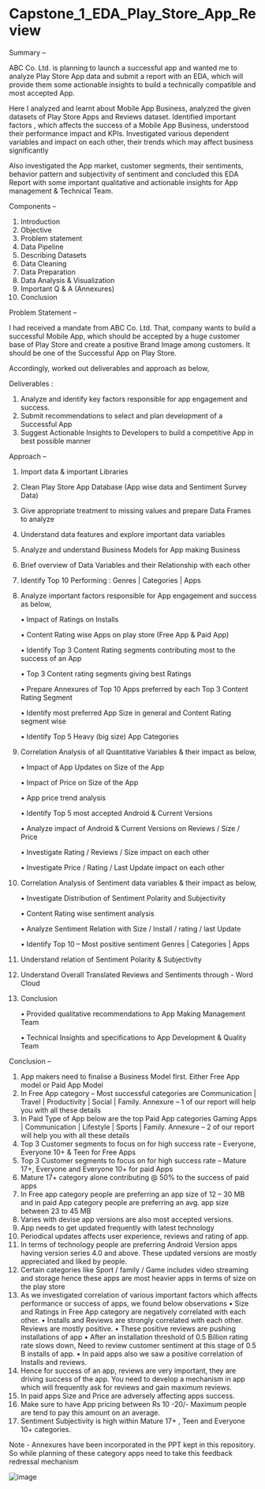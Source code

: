 # Capstone_1_EDA_Play_Store_App_Review

Summary –

ABC Co. Ltd. is planning to launch a successful app and wanted me to analyze Play Store App data and submit a report with an EDA, which will provide them some actionable insights to build a technically compatible and most accepted App.

Here I analyzed and learnt about Mobile App Business, analyzed the given datasets of Play Store Apps and Reviews dataset. Identified important factors , which affects the success of a Mobile App Business, understood their performance impact and KPIs. Investigated various dependent variables and impact on each other, their trends which may affect business significantly

Also investigated the App market, customer segments, their sentiments, behavior pattern and subjectivity of sentiment and concluded this EDA Report with some important qualitative and actionable insights for App management & Technical Team.

Components –

1.	Introduction
2.	Objective
3.	Problem statement
4.	Data Pipeline
5.	Describing Datasets
6.	Data Cleaning
7.	Data Preparation
8.	Data Analysis & Visualization
9.	Important Q & A (Annexures)
10.	Conclusion



Problem Statement –

I had received a mandate from ABC Co. Ltd. That, company wants to build a successful Mobile App, which should be accepted by a huge customer base of Play Store and create a positive Brand Image among customers. It should be one of the Successful App on Play Store.

Accordingly, worked out deliverables and approach as below,

Deliverables :
1.	Analyze and identify key factors responsible for app engagement and success.
2.	Submit recommendations to select and plan development of a Successful App
3.	Suggest Actionable Insights to Developers to build a competitive App in best possible manner

Approach –
1.	Import data & important Libraries
2.	Clean Play Store App Database (App wise data and Sentiment Survey Data)
3.	Give appropriate treatment to missing values and prepare Data Frames to analyze
4.	Understand data features and explore important data variables
5.	Analyze and understand Business Models for App making Business
6.	Brief overview of Data Variables and their Relationship with each other
7.	Identify Top 10 Performing : Genres | Categories | Apps
8.	Analyze important factors  responsible for App engagement and success as below,

    •	Impact of Ratings on Installs 
    
    •	Content Rating wise Apps on play store (Free App & Paid App)
    
    •	Identify Top 3 Content Rating segments contributing most to the success of an App
    
    •	Top 3 Content rating segments giving best Ratings
    
    •	Prepare Annexures of Top 10 Apps preferred by each Top 3 Content Rating Segment
    
    •	Identify most preferred App Size in general and Content Rating segment wise
    
    •	Identify Top 5 Heavy (big size) App Categories
    
9.	Correlation Analysis of all Quantitative Variables & their impact as below,

    •	Impact of App Updates on Size of the App
    
    •	Impact of Price on Size of the App
    
    •	App price trend analysis
    
    •	Identify Top 5 most accepted Android & Current Versions
    
    •	Analyze impact of Android & Current Versions on Reviews / Size / Price 
    
    •	Investigate Rating / Reviews / Size impact on each other
    
    •	Investigate Price / Rating / Last Update impact on each other
    
10.	Correlation Analysis of Sentiment data variables & their impact as below,

    •	Investigate Distribution  of Sentiment Polarity and Subjectivity
    
    •	Content Rating wise sentiment analysis
    
    •	Analyze Sentiment Relation with Size / Install / rating / last Update
    
    •	Identify Top 10 – Most positive sentiment Genres | Categories |  Apps
    
11.	Understand relation of Sentiment Polarity & Subjectivity
12.	Understand Overall Translated Reviews and Sentiments through - Word Cloud
14.	Conclusion

    •	Provided qualitative recommendations to App Making Management Team
    
    •	Technical Insights and specifications to App Development & Quality Team

Conclusion – 

1.	App makers need to finalise a Business Model first. Either Free App model or Paid App Model
2.	In Free App category – Most successful categories are Communication  |  Travel   |   Productivity   |   Social   |    Family. Annexure – 1 of our report will help you with all these details 
3.	In Paid Type of App below are the top Paid App categories Gaming Apps   |   Communication    |  Lifestyle    |  Sports  |  Family. Annexure – 2 of our report will help you with all these details 
4.	Top 3 Customer segments to focus on for high success rate – Everyone, Everyone 10+ & Teen for Free Apps
5.	Top 3 Customer segments to focus on for high success rate – Mature 17+, Everyone and Everyone 10+ for paid Apps
6.	Mature 17+ category alone contributing @ 50% to the success of paid apps
7.	In Free app category people are preferring an app size of 12 – 30 MB and in paid App category people are preferring an avg. app size between 23 to 45 MB
8.	Varies with devise app versions are also most accepted versions.
9.	App needs to get updated frequently with latest technology
10.	Periodical updates affects user experience, reviews and rating of app.
11.	In terms of technology people are preferring Android Version apps having version series 4.0 and above. These updated versions are mostly appreciated and liked by people.
12.	Certain categories like Sport / family / Game includes video streaming and storage hence these apps are most heavier apps in terms of size on the play store
13.	As we investigated correlation of various important factors which affects performance or success of apps, we found below observations
•	Size and Ratings in Free App category are negatively correlated with each other. 
•	Installs and Reviews are strongly correlated with each other. Reviews are mostly positive.
•	These positive reviews are pushing installations of app
•	After an installation threshold of 0.5 Billion rating rate slows down, Need to review customer sentiment at this stage of 0.5 B installs of app.
•	In paid apps also we saw a positive correlation of Installs and reviews.
14.	Hence for success of an app, reviews are very important, they are driving success of the app. You need to develop a mechanism in app which will frequently ask for reviews and gain maximum reviews.
15.	In paid apps  Size and Price are adversely affecting apps success.
16.	Make sure to have App pricing between Rs 10 -20/- Maximum people are tend to pay this amount on an average. 
17.	Sentiment Subjectivity is high within Mature 17+ , Teen and Everyone 10+ categories.

Note - Annexures have been incorporated in the PPT kept in this repository.
So while planning of these category apps need to take this feedback redressal mechanism

![image](https://user-images.githubusercontent.com/115338706/196952938-0cb39876-27f9-4bbc-b0ca-b8e4f16a2635.png)


